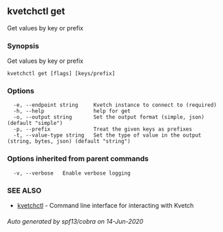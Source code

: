 ## kvetchctl get

Get values by key or prefix

### Synopsis

Get values by key or prefix

```
kvetchctl get [flags] [keys/prefix]
```

### Options

```
  -e, --endpoint string     Kvetch instance to connect to (required)
  -h, --help                help for get
  -o, --output string       Set the output format (simple, json) (default "simple")
  -p, --prefix              Treat the given keys as prefixes
  -t, --value-type string   Set the type of value in the output (string, bytes, json) (default "string")
```

### Options inherited from parent commands

```
  -v, --verbose   Enable verbose logging
```

### SEE ALSO

* [kvetchctl](kvetchctl.md)	 - Command line interface for interacting with Kvetch

###### Auto generated by spf13/cobra on 14-Jun-2020
